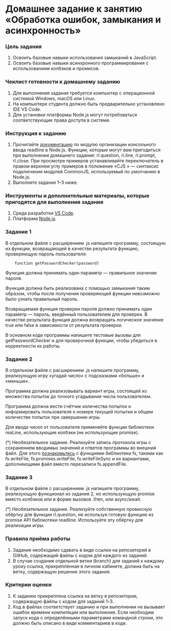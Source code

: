 # Домашнее задание к занятию «Обработка ошибок, замыкания и асинхронность»

### Цель задания

1. Освоить базовые навыки использования замыканий в JavaScript.
2. Освоить базовые навыки асинхронного программирования с использованием колбэков и промисов.

### Чеклист готовности к домашнему заданию

1. Для выполнения задания требуется компьютер с операционной системой Windows, macOS или Linux.
2. На компьютере студента должно быть предварительно установлено IDE VS Code.
3. Для установки платформы Node.js могут потребоваться соответствующие права доступа в системе.

### Инструкция к заданию

1. Прочитайте [документацию](https://nodejs.org/api/readline.html) по модулю организации консольного ввода readline в Node.js. Функции, которые могут вам пригодиться при выполнении домашнего задания: rl.question, rl.line, rl.prompt, rl.close. При просмотре примеров устанавливайте переключатель в правом верхнем углу примеров в положение «CJS » — синтаксис подключения модулей CommonJS, используемый по умолчанию в Node.js.
2. Выполните задания 1–3 ниже.

### Инструменты и дополнительные материалы, которые пригодятся для выполнения задания

1. Среда разработки [VS Code](https://code.visualstudio.com).
2. Платформа [Node.js](https://nodejs.org/ru).

### Задание 1

В отдельном файле с расширением .js напишите программу, состоящую из функции, возвращающей в качестве результата функцию, проверяющую пароль пользователя:
```
    function getPasswordChecker(password)
```
Функция должна принимать один параметр — правильное значение пароля.

Функция должна быть реализована с помощью замыкания таким образом, чтобы после получения проверяющей функции невозможно было узнать правильный пароль. 

Возвращаемая функция проверки пароля должно принимать один параметр — пароль, введённый пользователем для проверки. В качестве результата функция должна возвращать логическое значение true или false в зависимости от результата проверки.

В основном коде программы напишите тестовые вызовы для getPasswordChecker и для проверочной функции, чтобы убедиться в корректности их работы.

### Задание 2
В отдельном файле с расширением .js напишите программу, реализующую игру «угадай число» с подсказками «больше» и «меньше». 

Программа должна реализовывать вариант игры, состоящей из множества попыток до точного угадывания числа пользователем.

Программа должна вести счётчик количества попыток и информировать пользователя о номере текущей попытки и общем количестве попыток при завершении игры.

Для ввода чисел от пользователя применяйте функции библиотеки reaLine, использующие колбэки (не использующие promise).

(*) Необязательное задание. Реализуйте запись протокола игры с сохранением вводимых значений и ответов программы во внешний файл. Для этого [познакомьтесь](https://nodejs.org/api/fs.html) с функциями библиотеки fs, такими как fs.writeFile, fs.promises.writeFile, fs.writeFileSync и их вариантами, дополняющими файл вместо перезаписи fs.appendFile.

### Задание 3
В отдельном файле с расширением .js напишите программу, реализующую функционал из задания 2, но использующую promise вместо колбэков или в форме вызовов .then, или async/await.

(*) Необязательное задание. Реализуйте собственную промисную обёртку для функции rl.question, не используя готовую функцию из promise API библиотеки readline. Используйте эту обёртку для реализации игры.


### Правила приёма работы

1. Задание необходимо сдавать в виде ссылки на репозиторий в GitHub, содержащий файлы с кодом для каждого из заданий.
2. В случае создания отдельной ветки (branch) для заданий к каждому уроку ссылка, прикреплённая в личном кабинете, должна быть на ветку, содержащую решение этого задания.

### Критерии оценки

1. К заданию прикреплена ссылка на ветку в репозитории, содержащую файлы с кодом для заданий 1–3.
2. Код в файлах соответствует заданию и при выполнении не вызывает ошибок времени компиляции или выполнения. Если необходим запуск кода с определёнными параметрами командной строки, это должно быть описано в виде комментариев в коде.
